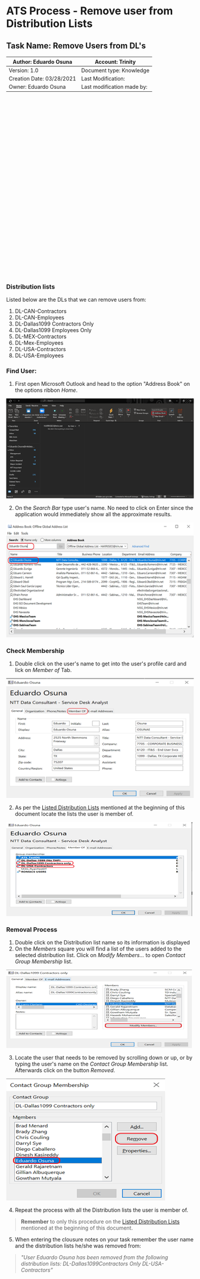 # ATS Process - Remove user from Distribution Lists
## Task Name: Remove Users from DL's
|Author: Eduardo Osuna | Account: Trinity|
|-------------------------|-----------------------------------|
|Version: 1.0             |Document type: Knowledge           |
|Creation Date: 03/28/2021|Last Modification:                 |
|Owner: Eduardo Osuna     |Last modification made by:         |

<br></br>
<br></br>
<br></br>
<br></br>
<br></br>
<br></br>
<br></br>
<br></br>
<br></br>
<br></br>
<br></br>
<br></br>
<br></br>
<br></br>

### Distribution lists

Listed below are the DLs that we can remove users from:
1. DL-CAN-Contractors
2. DL-CAN-Employees
3. DL-Dallas1099 Contractors Only
4. DL-Dallas1099 Employees Only
5. DL-MEX-Contractors
6. DL-Mex-Employees
7. DL-USA-Contractors
8. DL-USA-Employees

### Find User:

1. First open Microsoft Outlook and head to the option "Address Book" on the options ribbon *Home*.

![TSM1](TSM1.png)

2. On the *Search Bar* type user's name. No need to click on Enter since the application would immediately show all the approximate results.

![TSM2](TSM2.png)

### Check Membership

1. Double click on the user's name to get into the user's profile card and lick on *Member of* Tab.

![TSM3](TSM3.png)

2. As per the [Listed Distribution Lists](#Distribution-Lists) mentioned at the beginning of this document locate the lists the user is member of.

![TSM4](TSM4.png)

### Removal Process

1. Double click on the Distribution list name so its information is displayed
2. On the *Members* square you will find a list of the users added to the selected distribution list. Click on *Modify Members...* to open *Contact Group Membership* list.

![TSM5](TSM5.png)

3. Locate the user that needs to be removed by scrolling down or up, or by typing the user's name on the *Contact Group Membership* list. Afterwards click on the button *Removed*.

![TSM6](TSM6.png)

4. Repeat the process with all the Distribution lists the user is member of.

> **Remember** to only this procedure on the [Listed Distribution Lists](#Distribution-Lists) mentioned at the beginning of this document.

5. When entering the clousure notes on your task remember the user name and the distribution lists he/she was removed from:

> *"User Eduardo Osuna has been removed from the following distribution lists:
DL-Dallas1099Contractors Only
DL-USA-Contractors”*




